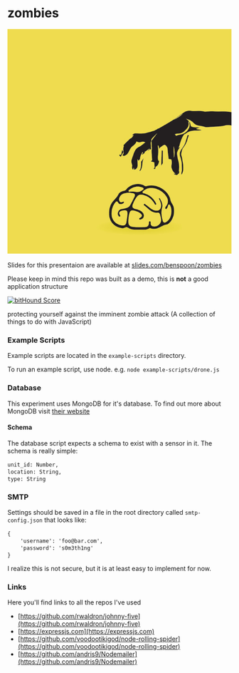 # zombies
![zombie logo](./zombie.png)

Slides for this presentaion are available at [slides.com/benspoon/zombies](http://slides.com/benspoon/zombies#/)

Please keep in mind this repo was built as a demo, this is **not** a good application structure

[![bitHound Score](https://www.bithound.io/github/spoonben/zombies/badges/score.svg)](https://www.bithound.io/github/spoonben/zombies)

protecting yourself against the imminent zombie attack
(A collection of things to do with JavaScript)

### Example Scripts
Example scripts are located in the ```example-scripts``` directory. 

To run an example script, use node. e.g. ```node example-scripts/drone.js```

### Database
This experiment uses MongoDB for it's database. To find out more about MongoDB visit [their website](https://www.mongodb.org/)

#### Schema
The database script expects a schema to exist with a sensor in it. The schema is really simple: 

```
unit_id: Number,
location: String,
type: String
```

### SMTP
Settings should be saved in a file in the root directory called ```smtp-config.json``` that looks like:

```
{
	'username': 'foo@bar.com',
	'password': 's0m3th1ng' 
}
```

I realize this is not secure, but it is at least easy to implement for now.

### Links
Here you'll find links to all the repos I've used

* [https://github.com/rwaldron/johnny-five](https://github.com/rwaldron/johnny-five)
* [https://expressjs.com](https://expressjs.com)
* [https://github.com/voodootikigod/node-rolling-spider](https://github.com/voodootikigod/node-rolling-spider)
* [https://github.com/andris9/Nodemailer](https://github.com/andris9/Nodemailer)
